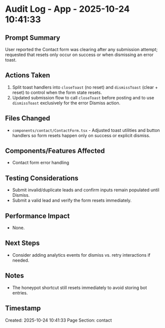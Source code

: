 # Audit Log - App - 2025-10-24 10:41:33

## Prompt Summary

User reported the Contact form was clearing after any submission attempt; requested that resets only occur on success or when dismissing an error toast.

## Actions Taken

1. Split toast handlers into `closeToast` (no reset) and `dismissToast` (clear + reset) to control when the form state resets.
2. Updated submission flow to call `closeToast` before posting and to use `dismissToast` exclusively for the error Dismiss action.

## Files Changed

- `components/contact/ContactForm.tsx` - Adjusted toast utilities and button handlers so form resets happen only on success or explicit dismiss.

## Components/Features Affected

- Contact form error handling

## Testing Considerations

- Submit invalid/duplicate leads and confirm inputs remain populated until Dismiss.
- Submit a valid lead and verify the form resets immediately.

## Performance Impact

- None.

## Next Steps

- Consider adding analytics events for dismiss vs. retry interactions if needed.

## Notes

- The honeypot shortcut still resets immediately to avoid storing bot entries.

## Timestamp

Created: 2025-10-24 10:41:33
Page Section: contact
